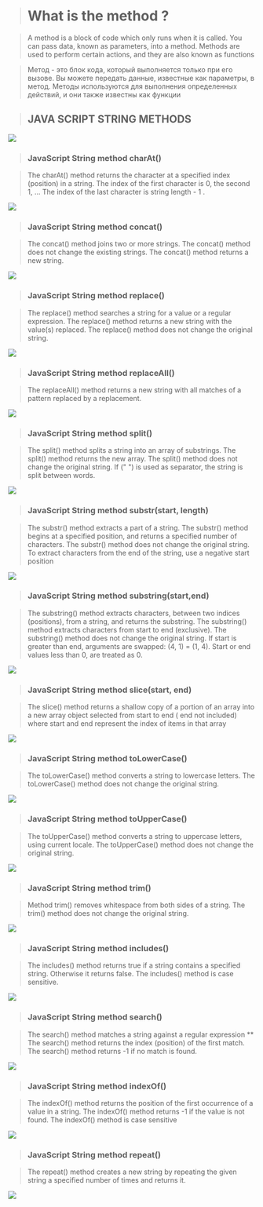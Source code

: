 > # What is the method ?

 >A method is a block of code which only runs when it is called. 
 You can pass data, known as parameters, into a method. 
 Methods are used to perform certain actions, and they are
 also known as functions 

 >Метод - это блок кода, который выполняется только при его вызове. 
 Вы можете передать данные, известные как параметры, в метод. 
 Методы используются для выполнения определенных действий, и они
 также известны как функции

> ## JAVA SCRIPT STRING METHODS 

![](/images/Screenshot_2.png)

>### JavaScript String method charAt()

 >The charAt() method returns the character at a specified index (position) in a string.
The index of the first character is 0, the second 1, ...
The index of the last character is string length - 1 .

![](/images/Screenshot_3.png)

>### JavaScript String method concat() 

 >The concat() method joins two or more strings.
The concat() method does not change the existing strings.
The concat() method returns a new string. 

![](/images/Screenshot_4.png) 


>### JavaScript String method replace() 

 >The replace() method searches a string for a value or a regular expression.
 The replace() method returns a new string with the value(s) replaced.
 The replace() method does not change the original string.

 ![](/images/Screenshot_5.png) 


>### JavaScript String method replaceAll() 

 >The replaceAll() method returns a new string with all matches of a pattern replaced by
a replacement.

![](/images/Screenshot_6.png) 


>### JavaScript String method split() 

 >The split() method splits a string into an array of substrings. The split() method returns the new
array. The split() method does not change the original string. If (" ") is used as separator, the string
is split between words.

![](/images/Screenshot_7.png)


>### JavaScript String method substr(start, length)

 >The substr() method extracts a part of a string.
The substr() method begins at a specified position, and returns a specified number of characters.
The substr() method does not change the original string.
To extract characters from the end of the string, use a negative start position

![](/images/Screenshot_8.png) 


>### JavaScript String method substring(start,end)

 >The substring() method extracts characters, between two indices (positions), from a string, and
returns the substring.
The substring() method extracts characters from start to end (exclusive).
The substring() method does not change the original string.
If start is greater than end, arguments are swapped: (4, 1) = (1, 4).
Start or end values less than 0, are treated as 0.

![](/images/Screenshot_10.png) 


>### JavaScript String method slice(start, end) 

 >The slice() method returns a shallow copy of a portion of an array into a new array object
selected from start to end ( end not included) where start and end represent the index of items
in that array 

![](/images/Screenshot_11.png) 


>### JavaScript String method toLowerCase()

 >The toLowerCase() method converts a string to lowercase letters.
The toLowerCase() method does not change the original string. 

![](/images/Screenshot_12.png) 


>### JavaScript String method toUpperCase()
 
 >The toUpperCase() method converts a string to uppercase letters, using current locale.
The toUpperCase() method does not change the original string.

![](/images/Screenshot_14.png) 


>### JavaScript String method trim() 

 >Method trim() removes whitespace from both sides of a string.
The trim() method does not change the original string.

![](/images/Screenshot_15.png) 


>### JavaScript String method includes()

 >The includes() method returns true if a string contains a specified string.
Otherwise it returns false.
The includes() method is case sensitive.

![](/images/Screenshot_16.png)

>### JavaScript String method search() 

 >The search() method matches a string against a regular expression **
The search() method returns the index (position) of the first match.
The search() method returns -1 if no match is found.

![](/images/Screenshot_17.png) 

>### JavaScript String method indexOf() 

 >The indexOf() method returns the position of the first occurrence of a value in a string.
The indexOf() method returns -1 if the value is not found.
The indexOf() method is case sensitive 

![](/images/Screenshot_20.png) 


>### JavaScript String method repeat() 

 >The repeat() method creates a new string by repeating the given string a specified number of
times and returns it.

![](/images/Screenshot_21.png)

